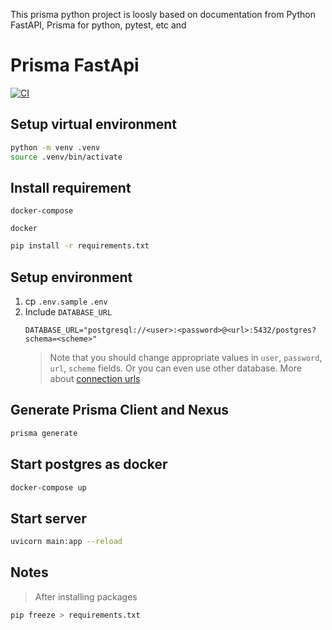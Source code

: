 
This prisma python project is loosly based on documentation from Python FastAPI, Prisma for python, pytest, etc and

# Prisma FastApi

[![CI](https://github.com/prisma-korea/prisma-fastapi/actions/workflows/main.yml/badge.svg)](https://github.com/prisma-korea/prisma-fastapi/actions/workflows/main.yml)


## Setup virtual environment

```sh
python -m venv .venv
source .venv/bin/activate
```

## Install requirement

```docker-compose```

```docker```

```sh
pip install -r requirements.txt
```

## Setup environment
1. cp `.env.sample` `.env`
2. Include `DATABASE_URL`
   ```
   DATABASE_URL="postgresql://<user>:<password>@<url>:5432/postgres?schema=<scheme>"
   ```
   > Note that you should change appropriate values in `user`, `password`, `url`, `scheme` fields. Or you can even use other database. More about [connection urls](https://www.prisma.io/docs/reference/database-connectors/connection-urls)

## Generate Prisma Client and Nexus

```sh
prisma generate
```

## Start postgres as docker

```sh
docker-compose up
```


## Start server

```sh
uvicorn main:app --reload
```

## Notes

> After installing packages

```sh
pip freeze > requirements.txt
```
